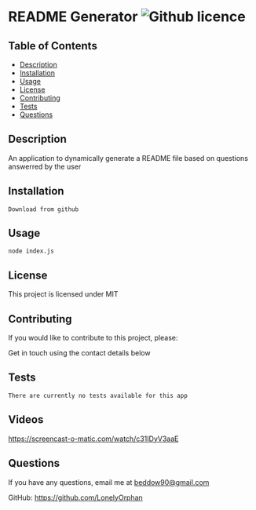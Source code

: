 # README Generator ![Github licence](https://img.shields.io/badge/MIT-License-orange)

## Table of Contents

- [Description](#description)
- [Installation](#installation)
- [Usage](#usage)
- [License](#license)
- [Contributing](#contributing)
- [Tests](#tests)
- [Questions](#questions)

## Description

An application to dynamically generate a README file based on questions answerred by the user

## Installation

```
Download from github
```

## Usage

```
node index.js
```

## License

This project is licensed under MIT

## Contributing

If you would like to contribute to this project, please:

Get in touch using the contact details below

## Tests

```
There are currently no tests available for this app
```

## Videos

https://screencast-o-matic.com/watch/c31IDyV3aaE

## Questions

If you have any questions, email me at beddow90@gmail.com

GitHub: https://github.com/LonelyOrphan
